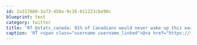 ```yaml
---
id: 2a317888-3a73-450a-9c16-011223cbe98c
blueprint: text
category: twitter
title: 'RT @stats_canada: 91% of Canadians would never wake up this early for anything other than hockey'
caption: 'RT <span class="username username_linked">@<a href="https://twitter.com/stats_canada" title="Stats Canada">stats_canada</a></span>: 91% of Canadians would never wake up this early for anything other than hockey'
---
```

